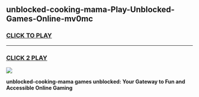 
## unblocked-cooking-mama-Play-Unblocked-Games-Online-mv0mc
<h3>
<a href="https://premium76.site?title=unblocked-cooking-mama&ref=25A">CLICK TO PLAY</a></h3>
<hr>

<h3>
<a href="https://premium76.site?title=unblocked-cooking-mama&ref=25A">CLICK 2 PLAY</a>
  
</h3>

<a href="https://premium76.site?title=unblocked-cooking-mama&ref=25A"><img src="https://clearcache.store/games.png"></a>


**unblocked-cooking-mama games unblocked: Your Gateway to Fun and Accessible Online Gaming**

